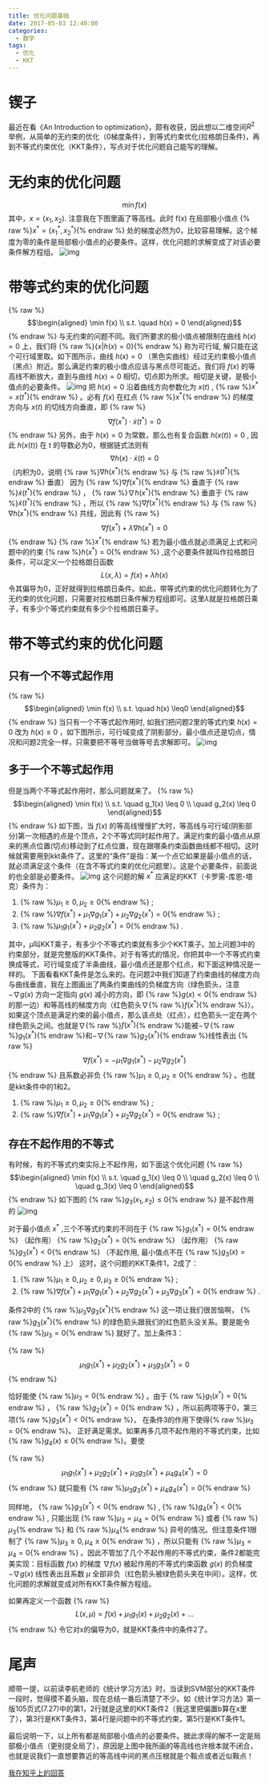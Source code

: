 ```yaml
---
title: 优化问题基础
date: 2017-05-03 12:40:00
categories:
  - 数学
tags: 
  - 优化
  - KKT
---
```


# 锲子
最近在看《An Introduction to optimization》，颇有收获，因此想以二维空间$R^2$举例，从简单的无约束的优化（0梯度条件），到等式约束优化(拉格朗日条件)，再到不等式约束优化（KKT条件），写点对于优化问题自己能写的理解。

# 无约束的优化问题
$$\min f(x)$$
其中，$x=(x_1, x_2)$. 注意我在下图里画了等高线。此时 f(x) 在局部极小值点 {% raw %}$x^*=(x_1^*,x_2^*)${% endraw %} 处的梯度必然为0，比较容易理解。这个梯度为零的条件是局部极小值点的必要条件。这样，优化问题的求解变成了对该必要条件解方程组。
![img](http://i2.bvimg.com/602416/41658556bdd425c0.png)

# 带等式约束的优化问题
{% raw %}
$$\begin{aligned}
\min f(x) \\ 
s.t. \quad h(x) = 0
\end{aligned}$$
{% endraw %}
与无约束的问题不同。我们所要求的极小值点被限制在曲线 $h(x) = 0$ 上，我们将 {% raw %}$\{x|h(x) = 0\}${% endraw %} 称为可行域, 解只能在这个可行域里取。如下图所示，曲线 $h(x) = 0$ （黑色实曲线）经过无约束极小值点（黑点）附近。那么满足约束的极小值点应该与黑点尽可能近。我们将 $f(x)$ 的等高线不断放大，直到与曲线 $h(x) = 0$ 相切，切点即为所求。相切是关键，是极小值点的必要条件。
![img](http://i2.bvimg.com/602416/7a778c30cca1631c.png)
把 $h(x) = 0$ 沿着曲线方向参数化为 $x(t)$ , {% raw %}$x^*=x(t^*)${% endraw %} 。必有 $f(x)$ 在红点 {% raw %}$x^*${% endraw %} 的梯度方向与 $x(t)$ 的切线方向垂直，即
{% raw %}
$$\nabla f(x^*) \cdot \dot x(t^*) = 0$$
{% endraw %}
另外，由于 $h(x) = 0$ 为常数，那么也有复合函数  $h(x(t)) = 0$ , 因此 $h(x(t))$ 在 t 的导数必为0，根据链式法则有
$$\nabla h(x) \cdot \dot x(t) = 0$$
 （内积为0，说明 {% raw %}$\nabla h(x^*)${% endraw %} 与 {% raw %}$\dot x(t^*)${% endraw %} 垂直）
因为 {% raw %}$\nabla f(x^*)${% endraw %} 垂直于 {% raw %}$\dot{x}(t^*)${% endraw %} ， {% raw %}$\nabla h(x^*)${% endraw %} 垂直于 {% raw %}$\dot{x}(t^*)${% endraw %} ，所以 {% raw %}$\nabla f(x^*)${% endraw %} 与 {% raw %}$\nabla h(x^*)${% endraw %} 共线，因此有
{% raw %}
$$\nabla f(x^*)+\lambda \nabla h(x^*) = 0$$
{% endraw %}
{% raw %}$x^*${% endraw %} 若为最小值点就必须满足上式和问题中的约束 {% raw %}$h(x^*) = 0${% endraw %} ,这个必要条件就叫作拉格朗日条件，可以定义一个拉格朗日函数
$$L(x, \lambda)=f(x)+\lambda h(x)$$
令其偏导为0，正好就得到拉格朗日条件。如此，带等式约束的优化问题转化为了无约束的优化问题，只需要对拉格朗日条件解方程组即可。这里$\lambda$就是拉格朗日乘子，有多少个等式约束就有多少个拉格朗日乘子。

# 带不等式约束的优化问题
## 只有一个不等式起作用
{% raw %}
$$\begin{aligned}
\min f(x) \\ 
s.t. \quad h(x) \leq0
\end{aligned}$$
{% endraw %}
当只有一个不等式起作用时, 如我们把问题2里的等式约束 $h(x) = 0$ 改为 $h(x) \leq 0$ ，如下图所示，可行域变成了阴影部分，最小值点还是切点，情况和问题2完全一样，只需要把不等号当做等号去求解即可。
![img](http://i2.bvimg.com/602416/e822b79b9d121aba.png)

## 多于一个不等式起作用
但是当两个不等式起作用时，那么问题就来了。
{% raw %}
$$\begin{aligned}
\min f(x) \\ 
s.t. \quad g_1(x) \leq 0 \\
\quad g_2(x) \leq 0
\end{aligned}$$
{% endraw %}
如下图，当 $f(x)$ 的等高线慢慢扩大时，等高线与可行域(阴影部分)第一次相遇的点是个顶点，2个不等式同时起作用了。满足约束的最小值点从原来的黑点位置(切点)移动到了红点位置，现在跟哪条约束函数曲线都不相切。这时候就需要用到kkt条件了。这里的“条件”是指：某一个点它如果是最小值点的话，就必须满足这个条件（在含不等式约束的优化问题里）。这是个必要条件，前面说的也全部是必要条件。
![img](http://i2.bvimg.com/602416/1e53adc055f4fd55.png)
这个问题的解 $x^*$ 应满足的KKT（卡罗需-库恩-塔克）条件为：
1. {% raw %}$\mu_1 \geq 0 , \mu_2 \geq 0${% endraw %} ;   
2. {% raw %}$\nabla f(x^*)+\mu_1\nabla g_1(x^*)+\mu_2\nabla g_2(x^*) = 0${% endraw %} ;  
3. {% raw %}$\mu_1g_1(x^*)+\mu_2g_2(x^*) = 0${% endraw %} .

其中，$\mu$叫KKT乘子，有多少个不等式约束就有多少个KKT乘子。加上问题3中的约束部分，就是完整版的KKT条件。对于有等式的情况，你把其中一个不等式约束换成等式，可行域变成了半条曲线，最小值点还是那个红点，和下面这种情况是一样的。
下面看看KKT条件是怎么来的。在问题2中我们知道了约束曲线的梯度方向与曲线垂直，我在上图画出了两条约束曲线的负梯度方向（绿色箭头，注意$-\nabla g(x)$ 方向一定指向 $g(x)$ 减小的方向，即 {% raw %}$g(x)<0${% endraw %} 的那一边）和等高线的梯度方向（红色箭头$\nabla${% raw %}$f(x^*)${% endraw %}）。如果这个顶点是满足约束的最小值点，那么该点处（红点），红色箭头一定在两个绿色箭头之间。也就是$\nabla${% raw %}$f(x^*)${% endraw %}能被$-\nabla${% raw %}$g_1(x^*)${% endraw %}和$-\nabla${% raw %}$g_2(x^*)${% endraw %}线性表出 
{% raw %}
$$\nabla f(x^*)= -\mu_1\nabla g_1(x^*) -\mu_2\nabla g_2(x^*)$$
{% endraw %} 
且系数必非负 {% raw %}$\mu_1 \geq 0 , \mu_2 \geq 0${% endraw %} 。也就是kkt条件中的1和2。

1. {% raw %}$\mu_1 \geq 0 , \mu_2 \geq 0${% endraw %} ;
2. {% raw %}$\nabla f(x^*)+\mu_1\nabla g_1(x^*)+\mu_2\nabla g_2(x^*) = 0${% endraw %} ;

## 存在不起作用的不等式
有时候，有的不等式约束实际上不起作用，如下面这个优化问题
{% raw %}
$$\begin{aligned}
\min f(x) \\ 
s.t. \quad g_1(x) \leq 0 \\
\quad g_2(x) \leq 0 \\
\quad g_3(x) \leq 0
\end{aligned}$$
{% endraw %}
如下图的 {% raw %}$g_3(x_1,x_2) \leq 0${% endraw %} 是不起作用的
![img](http://i2.bvimg.com/602416/91f14864fc993d38.png)

对于最小值点 $x^*$ ,三个不等式约束的不同在于
{% raw %}$g_1(x^*) = 0${% endraw %} （起作用）
{% raw %}$g_2(x^*) = 0${% endraw %} （起作用）
{% raw %}$g_3(x^*)<0${% endraw %} （不起作用, 最小值点不在 {% raw %}$g_3(x) = 0${% endraw %} 上）
这时，这个问题的KKT条件1，2成了：

1. {% raw %}$\mu_1 \geq 0 , \mu_2 \geq 0 , \mu_3 \geq 0${% endraw %} ; 
2. {% raw %}$\nabla f(x^*)+\mu_1\nabla g_1(x^*)+\mu_2\nabla g_2(x^*)+\mu_3\nabla g_3(x^*) = 0${% endraw %} . 

条件2中的 {% raw %}$\mu_3\nabla g_3(x^*)${% endraw %}  这一项让我们很苦恼啊， {% raw %}$g_3(x^*)${% endraw %}  的绿色箭头跟我们的红色箭头没关系。要是能令 {% raw %}$\mu_3 = 0${% endraw %} 就好了。加上条件3：

{% raw %}$$\mu_1g_1(x^*)+\mu_2g_2(x^*)+\mu_3g_3(x^*) = 0$${% endraw %}

恰好能使 {% raw %}$\mu_3 = 0${% endraw %} 。由于 {% raw %}$g_1(x^*) = 0${% endraw %} ， {% raw %}$g_2(x^*) = 0${% endraw %} ，所以前两项等于0，第三项{% raw %}$g_3(x^*) < 0${% endraw %}， 在条件3的作用下使得{% raw %}$\mu_3 = 0${% endraw %}。 正好满足需求。如果再多几项不起作用的不等式约束，比如{% raw %}$g_4(x) \leq 0${% endraw %}。要使

{% raw %}$$\mu_1g_1(x^*)+\mu_2g_2(x^*)+\mu_3g_3(x^*)+\mu_4g_4(x^*) = 0$${% endraw %}
就只能有 {% raw %}$\mu_3g_3(x^*)+\mu_4g_4(x^*) = 0${% endraw %}

同样地， {% raw %}$g_3(x^*) < 0${% endraw %} , {% raw %}$g_4(x^*) < 0${% endraw %} , 只能出现 {% raw %}$\mu_3 = \mu_4 = 0${% endraw %} 或者 {% raw %}$\mu_3${% endraw %} 和 {% raw %}$\mu_4${% endraw %} 异号的情况。但注意条件1限制了 {% raw %}$\mu_3 \geq 0, \mu_4 \geq 0${% endraw %} ，所以只能有 {% raw %}$\mu_3 = \mu_4 = 0${% endraw %} 。因此不管加了几个不起作用的不等式约束，条件2都能完美实现：目标函数 $f(x)$ 的梯度 $\nabla f(x)$ 被起作用的不等式约束函数 $g(x)$ 的负梯度 $-\nabla g(x)$ 线性表出且系数 $\mu$ 全部非负（红色箭头被绿色箭头夹在中间）。这样，优化问题的求解就变成对所有KKT条件解方程组。

如果再定义一个函数
{% raw %}
$$L(x, \mu)=f(x)+\mu_1 g_1(x)+\mu_2 g_2(x)+...$$
{% endraw %}
令它对x的偏导为0，就是KKT条件中的条件2了。

# 尾声
顺带一提，以前读李航老师的《统计学习方法》时，当读到SVM部分的KKT条件一段时，觉得摸不着头脑，现在总结一番后清楚了不少。如《统计学习方法》第一版105页式(7.27)中的第1，2行就是这里的KKT条件2（我这里把偏置b算在x里了），第3行是KKT条件3，第4行是问题中的不等式约束，第5行是KKT条件1。

最后说明一下，以上所有都是局部极小值点的必要条件。据此求得的解不一定是局部极小值点（更别提全局了），原因是上图中我所画的等高线也许根本就不闭合，也就是说我们一直想要靠近的等高线中间的黑点压根就是个鞍点或者近似鞍点！

[我在知乎上的回答](https://www.zhihu.com/question/58584814/answer/159863739)
